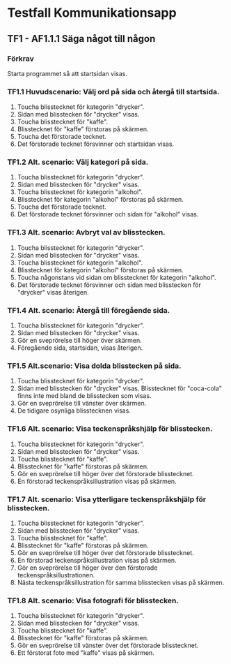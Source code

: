 # Testfall Kommunikationsapp #
## TF1 - AF1.1.1 Säga något till någon ##

### Förkrav ###
Starta programmet så att startsidan visas.

### TF1.1 Huvudscenario: Välj ord på sida och återgå till startsida. ###

1. Toucha blisstecknet för kategorin "drycker".
2. Sidan med blisstecken för "drycker" visas.
3. Toucha blisstecknet för "kaffe".
4. Blisstecknet för "kaffe" förstoras på skärmen.
5. Toucha det förstorade tecknet.
6. Det förstorade tecknet försvinner och startsidan visas.

### TF1.2 Alt. scenario: Välj kategori på sida. ###

1. Toucha blisstecknet för kategorin "drycker".
2. Sidan med blisstecken för "drycker" visas.
3. Toucha blisstecknet för kategorin "alkohol".
4. Blisstecknet för kategorin "alkohol" förstoras på skärmen.
5. Toucha det förstorade tecknet.
6. Det förstorade tecknet försvinner och sidan för "alkohol" visas.

### TF1.3 Alt. scenario: Avbryt val av blisstecken. ###

1. Toucha blisstecknet för kategorin "drycker".
2. Sidan med blisstecken för "drycker" visas.
3. Toucha blisstecknet för kategorin "alkohol".
4. Blisstecknet för kategorin "alkohol" förstoras på skärmen.
5. Toucha någonstans vid sidan om blisstecknet för kategorin "alkohol".
6. Det förstorade tecknet försvinner och sidan med blisstecken för "drycker" visas återigen.

### TF1.4 Alt. scenario: Återgå till föregående sida. ###

1. Toucha blisstecknet för kategorin "drycker".
2. Sidan med blisstecken för "drycker" visas.
3. Gör en sveprörelse till höger över skärmen.
4. Föregående sida, startsidan, visas återigen.

### TF1.5 Alt.scenario: Visa dolda blisstecken på sida. ###

1. Toucha blisstecknet för kategorin "drycker".
2. Sidan med blisstecken för "drycker" visas. Blisstecknet för "coca-cola" finns inte med bland de blisstecken som visas.
3. Gör en sveprörelse till vänster över skärmen.
4. De tidigare osynliga blisstecknen visas.

### TF1.6 Alt. scenario: Visa teckenspråkshjälp för blisstecken. ###

1. Toucha blisstecknet för kategorin "drycker".
2. Sidan med blisstecken för "drycker" visas.
3. Toucha blisstecknet för "kaffe".
4. Blisstecknet för "kaffe" förstoras på skärmen.
5. Gör en sveprörelse till höger över det förstorade blisstecknet.
6. En förstorad teckenspråksillustration visas på skärmen.

### TF1.7 Alt. scenario: Visa ytterligare teckenspråkshjälp för blisstecken. ###

1. Toucha blisstecknet för kategorin "drycker".
2. Sidan med blisstecken för "drycker" visas.
3. Toucha blisstecknet för "kaffe".
4. Blisstecknet för "kaffe" förstoras på skärmen.
5. Gör en sveprörelse till höger över det förstorade blisstecknet.
6. En förstorad teckenspråksillustration visas på skärmen.
7. Gör en sveprörelse till höger över den förstorade teckenspråksillustrationen.
8. Nästa teckenspråksillustration för samma blisstecken visas på skärmen.

### TF1.8 Alt. scenario: Visa fotografi för blisstecken. ###

1. Toucha blisstecknet för kategorin "drycker".
2. Sidan med blisstecken för "drycker" visas.
3. Toucha blisstecknet för "kaffe".
4. Blisstecknet för "kaffe" förstoras på skärmen.
5. Gör en sveprörelse till vänster över det förstorade blisstecknet.
6. Ett förstorat foto med "kaffe" visas på skärmen.
